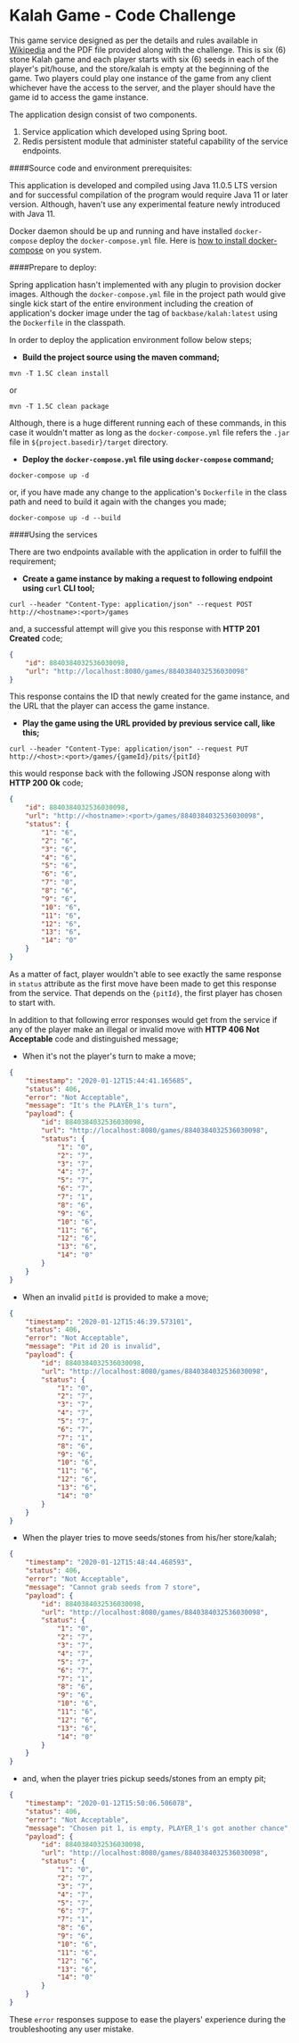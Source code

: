 # Kalah Game - Code Challenge

This game service designed as per the details and rules available in [Wikipedia](https://en.wikipedia.org/wiki/Kalah) 
and the PDF file provided along with the challenge. This is six (6) stone Kalah game and each player starts with six (6) 
seeds in each of the player's pit/house, and the store/kalah is empty at the beginning of the game. Two players could 
play one instance of the game from any client whichever have the access to the server, and the player should have the 
game id to access the game instance.

The application design consist of two components.

1. Service application which developed using Spring boot.
2. Redis persistent module that administer stateful capability of the service endpoints.

####Source code and environment prerequisites:

This application is developed and compiled using Java 11.0.5 LTS version and for successful compilation of the program 
would require Java 11 or later version. Although, haven't use any experimental feature newly introduced with Java 11.

Docker daemon should be up and running and have installed `docker-compose` deploy the `docker-compose.yml` file. Here is 
[how to install docker-compose](https://docs.docker.com/compose/install/) on you system.

####Prepare to deploy:

Spring application hasn't implemented with any plugin to provision docker images. Although the `docker-compose.yml` file 
in the project path would give single kick start of the entire environment including the creation of application's docker 
image under the tag of `backbase/kalah:latest` using the `Dockerfile` in the classpath.

In order to deploy the application environment follow below steps;

- **Build the project source using the maven command;**
```shell script
mvn -T 1.5C clean install
```
or 
```shell script
mvn -T 1.5C clean package
```
Although, there is a huge different running each of these commands, in this case it wouldn't matter as long as the 
`docker-compose.yml` file refers the `.jar` file in `${project.basedir}/target` directory.

- **Deploy the `docker-compose.yml` file using `docker-compose` command;**
```docker
docker-compose up -d
```
or, if you have made any change to the application's `Dockerfile` in the class path and need to build it again with the 
changes you made;
```docker
docker-compose up -d --build
```

####Using the services

There are two endpoints available with the application in order to fulfill the requirement;

- **Create a game instance by making a request to following endpoint using `curl` CLI tool;**

```shell script
curl --header "Content-Type: application/json" --request POST http://<hostname>:<port>/games
```
and, a successful attempt will give you this response with **HTTP 201 Created** code;

```json
{
    "id": 8840384032536030098,
    "url": "http://localhost:8080/games/8840384032536030098"
}
```
This response contains the ID that newly created for the game instance, and the URL that the player can access the game 
instance.

- **Play the game using the URL provided by previous service call, like this;**

```shell script
curl --header "Content-Type: application/json" --request PUT http://<host>:<port>/games/{gameId}/pits/{pitId}
```

this would response back with the following JSON response along with **HTTP 200 Ok** code;

```json
{
    "id": 8840384032536030098,
    "url": "http://<hostname>:<port>/games/8840384032536030098",
    "status": {
        "1": "6",
        "2": "6",
        "3": "6",
        "4": "6",
        "5": "6",
        "6": "6",
        "7": "0",
        "8": "6",
        "9": "6",
        "10": "6",
        "11": "6",
        "12": "6",
        "13": "6",
        "14": "0"
    }
}
```
As a matter of fact, player wouldn't able to see exactly the same response in `status` attribute as the first move have 
been made to get this response from the service. That depends on the `{pitId}`, the first player has chosen to start 
with.

In addition to that following error responses would get from the service if any of the player make an illegal or invalid 
move with **HTTP 406 Not Acceptable** code and distinguished message;

- When it's not the player's turn to make a move;
```json
{
    "timestamp": "2020-01-12T15:44:41.165685",
    "status": 406,
    "error": "Not Acceptable",
    "message": "It's the PLAYER_1's turn",
    "payload": {
        "id": 8840384032536030098,
        "url": "http://localhost:8080/games/8840384032536030098",
        "status": {
            "1": "0",
            "2": "7",
            "3": "7",
            "4": "7",
            "5": "7",
            "6": "7",
            "7": "1",
            "8": "6",
            "9": "6",
            "10": "6",
            "11": "6",
            "12": "6",
            "13": "6",
            "14": "0"
        }
    }
}
```

- When an invalid `pitId` is provided to make a move;
```json
{
    "timestamp": "2020-01-12T15:46:39.573101",
    "status": 406,
    "error": "Not Acceptable",
    "message": "Pit id 20 is invalid",
    "payload": {
        "id": 8840384032536030098,
        "url": "http://localhost:8080/games/8840384032536030098",
        "status": {
            "1": "0",
            "2": "7",
            "3": "7",
            "4": "7",
            "5": "7",
            "6": "7",
            "7": "1",
            "8": "6",
            "9": "6",
            "10": "6",
            "11": "6",
            "12": "6",
            "13": "6",
            "14": "0"
        }
    }
}
```

- When the player tries to move seeds/stones from his/her store/kalah;
```json
{
    "timestamp": "2020-01-12T15:48:44.468593",
    "status": 406,
    "error": "Not Acceptable",
    "message": "Cannot grab seeds from 7 store",
    "payload": {
        "id": 8840384032536030098,
        "url": "http://localhost:8080/games/8840384032536030098",
        "status": {
            "1": "0",
            "2": "7",
            "3": "7",
            "4": "7",
            "5": "7",
            "6": "7",
            "7": "1",
            "8": "6",
            "9": "6",
            "10": "6",
            "11": "6",
            "12": "6",
            "13": "6",
            "14": "0"
        }
    }
}
```

- and, when the player tries pickup seeds/stones from an empty pit;
```json
{
    "timestamp": "2020-01-12T15:50:06.506078",
    "status": 406,
    "error": "Not Acceptable",
    "message": "Chosen pit 1, is empty, PLAYER_1's got another chance",
    "payload": {
        "id": 8840384032536030098,
        "url": "http://localhost:8080/games/8840384032536030098",
        "status": {
            "1": "0",
            "2": "7",
            "3": "7",
            "4": "7",
            "5": "7",
            "6": "7",
            "7": "1",
            "8": "6",
            "9": "6",
            "10": "6",
            "11": "6",
            "12": "6",
            "13": "6",
            "14": "0"
        }
    }
}
```
These `error` responses suppose to ease the players' experience during the troubleshooting any user mistake.